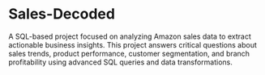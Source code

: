 # Sales-Decoded
A SQL-based project focused on analyzing Amazon sales data to extract actionable business insights. This project answers critical questions about sales trends, product performance, customer segmentation, and branch profitability using advanced SQL queries and data transformations.
